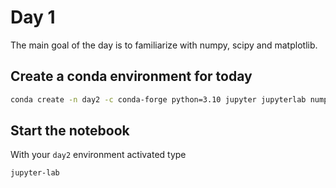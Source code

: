 # Day 1
The main goal of the day is to familiarize with numpy, scipy and matplotlib.

## Create a conda environment for today

```bash
conda create -n day2 -c conda-forge python=3.10 jupyter jupyterlab numpy scipy matplotlib
```

## Start the notebook
With your `day2` environment activated type
```bash
jupyter-lab
```
